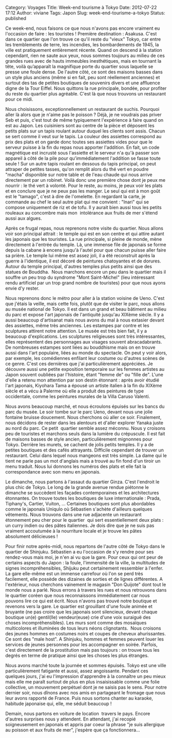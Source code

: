 Category: Voyages
Title: Week-end tourisme à Tokyo
Date: 2012-07-22 17:12
Author: viviane
Tags: Japon
Slug: week-end-tourisme-a-tokyo
Status: published

Ce week-end, nous faisons ce que nous n'avons pas encore vraiment eu l'occasion de faire : les touristes ! Première destination : Asakusa. C'est dans ce quartier que l'on trouve ce qu'il reste du "vieux" Tokyo, car entre les tremblements de terre, les incendies, les bombardements de 1945, la ville est pratiquement entièrement récente. Quand on descend à la station cependant, rien ne saute aux yeux, nous sommes toujours au milieu de ces grandes rues avec de hauts immeubles inesthétiques, mais en tournant la tête, voilà qu’apparaît la magnifique porte du quartier sous laquelle se presse une foule dense. De l'autre côté, ce sont des maisons basses dans un style plus anciens (même si en fait, peu sont réellement anciennes) et surtout des tas de petites boutiques de souvenirs divers et une affluence digne de la Tour Eiffel. Nous quittons la rue principale, bondée, pour profiter du reste du quartier plus agréable. C'est là que nous trouvons un restaurant pour ce midi.

Nous choisissons, exceptionnellement un restaurant de suchis. Pourquoi aller là alors que je n'aime pas le poisson ? Déjà, je ne voudrais pas priver Seb et puis, c'est tout de même typiquement l'expérience à faire quand on est au Japon. Les cuisiniers sont au centre de la pièce et déposent les petits plats sur un tapis roulant autour duquel les clients sont assis. Chacun se sert comme il veut sur le tapis. La couleur des assiettes correspond au prix des plats et on garde donc toutes ses assiettes vides pour que le serveur puisse à la fin du repas nous apporter l'addition. En fait, un code magnétique est incrusté sous l'assiette et le serveur n'a qu'à passer son appareil à côté de la pile pour qu'immédiatement l'addition se fasse toute seule ! Sur un autre tapis roulant en dessous du tapis principal, on peut attraper de petites tasses, qu'on remplit alors du thé vert en poudre "macha" disponible sur notre table et de l'eau chaude qui nous arrive directement par un robinet. Voilà donc une première chose dont je peux me nourrir : le thé vert à volonté. Pour le reste, au moins, je peux voir les plats et en conclure que je ne peux pas les manger. Le seul qui est à mon goût est le "tamago", c'est à dire de l'omelette. En regardant la carte, je commande au chef le seul autre plat qui me convient : "Inari" qui se compose uniquement de riz et de tofu. Il y aurait bien aussi tous les petits rouleaux au concombre mais mon  intolérance aux fruits de mer s'étend aussi aux algues.

Après ce frugal repas, nous reprenons notre visite du quartier. Nous allons voir son principal attrait : le temple qui est en son centre et qui attire autant les japonais que les touristes. La rue principale, si pleine de monde, mène directement à l'entrée du temple. Là, une immense file de japonais se forme depuis la cabane à encens jusqu'à l'autel pour que chacun puisse aller faire sa prière. Le temple lui même est assez joli, il a été reconstruit après la guerre à l'identique, il est décoré de peintures chatoyantes et de dorures. Autour du temple principal, d'autres temples plus petits ainsi que des statues de Bouddha.  Nous marchons encore un peu dans le quartier mais il souffre un peu trop du syndrome "Mont Saint-Michel" (lieu intéressant rendu artificiel par un trop grand nombre de touristes) pour que nous ayons envie d'y rester.

Nous reprenons donc le métro pour aller à la station voisine de Ueno. C'est que j'étais la veille, mais cette fois, plutôt que de visiter le parc, nous allons au musée national de Tokyo. Il est dans un grand et beau bâtiment au milieu du parc et expose l'art japonais de l'antiquité jusqu'au XIXème siècle. Il y a aussi beaucoup d'artisanat mais nous avons du mal à nous extasier devant des assiettes, même très anciennes. Les estampes par contre et les sculptures attirent notre attention. Le musée est très bien fait, il y a beaucoup d'explications. Les sculptures religieuses sont très intéressantes, elles représentent des personnages aux visages souvent abracadabrants. De nombreuses estampes sont liées au bouddhisme mais on en trouve aussi dans l'art populaire, liées au monde du spectacle. On peut y voir alors, par exemple, les comédiennes enfilant leur costume ou d'autres scènes de ce genre. C'est ces dernières que j'ai particulièrement appréciées. Je découvre aussi une petite exposition temporaire sur les femmes artistes au Japon souvent oubliées par l'histoire, étant "femme de" ou "fille de". L'une d'elle a retenu mon attention par son destin étonnant : après avoir étudié l'art japonais, Kiyohara Tama a épousé un artiste italien à la fin du XIXème siècle et a vécu à Palerme où elle a produit des peintures de type occidentale, comme les peintures murales de la Villa Caruso Valenti.

Nous avons beaucoup marché, et nous écroulons épuisés sur les bancs du parc du musée. Le soir tombe sur le parc Ueno, devant nous une jolie fontaine bruisse doucement. Nous cherchons où aller ce soir. Finalement, nous décidons de rester dans les alentours et d'aller explorer Yanaka juste au nord du parc. Ce petit  quartier semble assez méconnu. Nous y croisons peu de touristes et marchons seuls dans la lumière du crépuscule. Il est fait de maisons basses de style ancien, particulièrement mignonnes pour Tokyo. Derrière les murets, se cachent de jolis petits temples. Il y a de petites boutiques et des cafés attrayants. Difficile cependant de trouver un restaurant. Celui dans lequel nous mangeons est très simple. La dame qui le tient ne parle pas un mot d'anglais mais a trouvé au fin fond d'un tiroir un menu traduit. Nous lui donnons les numéros des plats et elle fait la correspondance avec son menu en japonais.

Le dimanche, nous partons à l'assaut du quartier Ginza. C'est l'endroit le plus chic de Tokyo. Le long de la grande avenue rendue piétonne le dimanche se succèdent les façades contemporaines et les architectures étonnantes. On trouve toutes les boutiques de luxe internationale : Prada, Tiphany's, Cartier, Vuiton, ... Certaines boutiques sont plus abordables comme le japonais Uniqulo où Sébastien s'achète d'ailleurs quelques vêtements. Nous trouvons dans une rue adjacente un restaurant étonnement peu cher pour le quartier  qui sert essentiellement deux plats : un curry indien ou des pâtes italiennes. Je dois dire que je ne suis pas vraiment accoutumée à la nourriture locale et je trouve les pâtes absolument délicieuses !

Pour finir notre après-midi, nous repartons de l'autre côté de Tokyo dans le quartier de Shinjuku. Sébastien a eu l'occasion de s'y rendre pour ses rendez-vous mais moi, je n'en ai vu que la gare. Pour ceux qui ont peur de certains aspects du Japon : la foule, l'immensité de la ville, la multitudes de signes incompréhensibles, Shijuku peut certainement ressembler à l'enfer. La gare elle-même est un immense carrefour où l'on se perd très facilement, elle possède des dizaines de sorties et de lignes différentes. A l'extérieur, nous cherchons vainement le magasin "Don Quijote" dont tout le monde nous a parlé. Nous errons à travers les rues et nous retrouvons dans le quartier coréen que nous reconnaissons immédiatement car nous pouvons lire ce qui est écrit. Nous n'avons pas trouvé notre boutique et revenons vers la gare. Le quartier est grouillant d'une foule animée et bruyante (ne pas croire que les japonais sont silencieux, devant chaque boutique un(e) gentil(lle) vendeur(euse) crie d'une voix suraiguë des choses incompréhensibles). Les murs sont comme des mosaïques multicolores et illuminées de tous leurs néons clignotants.  Nous croisons des jeunes hommes en costumes noirs et coupes de cheveux ahurissantes. Ce sont des "male host". A Shinjuku, hommes et femmes peuvent louer les services de jeunes personnes pour les accompagner en soirée. Parfois, c'est directement de la prostitution mais pas toujours : on trouve tous les degrés en terme de pratique ainsi que les choses les plus étranges.

Nous avons marché toute la journée et sommes épuisés. Tokyo est une ville particulièrement fatigante et aussi, assez angoissante. Pendant ces quelques jours, j'ai eu l'impression d'apprendre à la connaître un peu mieux mais elle me paraît surtout de plus en plus insaisissable comme une folie collective, un mouvement perpétuel dont je ne saisis pas le sens. Pour notre dernier soir, nous dînons avec nos amis en partageant le fromage que nous leur avons rapporté de France. Puis nous sortons chanter au karaoke, habitude japonaise qui, elle, me séduit beaucoup !

Demain, nous partons en voiture de location  travers le pays. Encore d'autres surprises nous y attendent. En attendant, j'ai recopié soigneusement en japonais et appris par coeur la phrase "je suis allergique au poisson et aux fruits de mer", j'espère que ça fonctionnera...